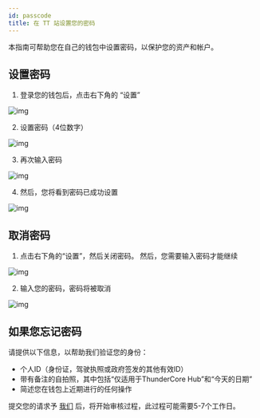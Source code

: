 ```yaml
---
id: passcode
title: 在 TT 站设置您的密码 
---
```

本指南可帮助您在自己的钱包中设置密码，以保护您的资产和帐户。

## 设置密码

1. 登录您的钱包后，点击右下角的 “设置” 

![img](assets/img/passcode_cn/passcode_cn1.PNG)

2. 设置密码（4位数字）

![img](assets/img/passcode_cn/passcode_cn2.PNG)

3. 再次输入密码

![img](assets/img/passcode_cn/passcode_cn3.PNG)

4. 然后，您将看到密码已成功设置

![img](assets/img/passcode_cn/passcode_cn4.PNG)

## 取消密码

1. 点击右下角的“设置”，然后关闭密码。 然后，您需要输入密码才能继续

![img](assets/img/passcode_cn/passcode_cn5.PNG)

2. 输入您的密码，密码将被取消

![img](assets/img/passcode_cn/passcode_cn16.PNG)


## 如果您忘记密码

请提供以下信息，以帮助我们验证您的身份：

* 个人ID（身份证，驾驶执照或政府签发的其他有效ID）
* 带有备注的自拍照，其中包括“仅适用于ThunderCore Hub”和“今天的日期” 
* 简述您在钱包上近期进行的任何操作

提交您的请求予 <a href="mailto:support@thundercore.com">我们</a> 后，将开始审核过程，此过程可能需要5-7个工作日。
